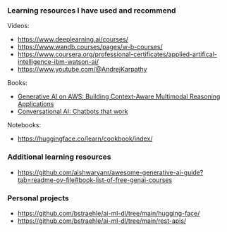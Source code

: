 ### Learning resources I have used and recommend

Videos:  

- https://www.deeplearning.ai/courses/  
- https://www.wandb.courses/pages/w-b-courses/  
- https://www.coursera.org/professional-certificates/applied-artifical-intelligence-ibm-watson-ai/  
- https://www.youtube.com/@AndrejKarpathy  

Books:  

- <a href='https://www.amazon.com/Generative-AWS-Context-Aware-Multimodal-Applications/dp/1098159225/ref=sr_1_1'>Generative AI on AWS: Building Context-Aware Multimodal Reasoning Applications</a>  
- <a href='https://www.amazon.com/Conversational-AI-Chatbots-that-work'>Conversational AI: Chatbots that work</a>  

Notebooks:  

- https://huggingface.co/learn/cookbook/index/  

### Additional learning resources

- https://github.com/aishwaryanr/awesome-generative-ai-guide?tab=readme-ov-file#book-list-of-free-genai-courses  

### Personal projects

- https://github.com/bstraehle/ai-ml-dl/tree/main/hugging-face/  
- https://github.com/bstraehle/ai-ml-dl/tree/main/rest-apis/  
